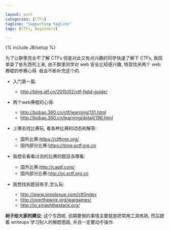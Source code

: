 ```yaml
---

layout: post
categories: [CTFs]
tagline: "Supporting tagline"
tags: [CTFs, Beginners]

---
```

{% include JB/setup %}

为了让群里完全不了解 CTFs 但是对此又有点兴趣的同学快速了解下 CTFs, 我简单查了些东西列上来,
由于群里同学对 web 安全比较感兴趣, 特意找来两个 web 赛棍的参赛心得. 我会不断补充这个的.  

+ 入门第一篇:  
	- http://blog.idf.cn/2015/02/ctf-field-guide/  

+ 两个web赛棍的心得:  
	- http://bobao.360.cn/ctf/learning/131.html  
	- http://bobao.360.cn/learning/detail/196.html  

+ 上哪去找比赛玩, 看各种比赛的动态和解答:  
	- 国外比赛:https://ctftime.org/  
	- 国内部分比赛:https://time.xctf.org.cn  

+ 我想去看看过去的比赛的题目去哪看:  
	- 国外比赛:http://captf.com/  
	- 国内部分比赛:http://oj.xctf.org.cn  

+ 我想找些题目练手,怎么玩:  
	- http://www.simplexue.com/ctf/index  
	- http://overthewire.org/wargames/  
	- http://io.smashthestack.org/  

**树子给大家的建议:**
这个东西呢, 前期要做的事情主要就是把常用工具练熟, 然后跟着 writeups 	学习别人的解题思路, 并且一定要动手操作.  
